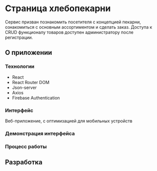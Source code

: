 # Страница хлебопекарни
Сервис призван познакомить посетителя с концепцией пекарни, ознакомиться с основным ассортиментом и сделать заказ. 
Доступа к CRUD функционалу товаров доступен администратору после регистрации. 

## О приложении
### Технологии
- React
- React Router DOM
- Json-server
- Axios
- Firebase Authentication

### Интерфейс
Веб-приложение, c оптимизацией для мобильных устройств

### Демонстрация интерфейса


### Процесс работы


## Разработка
